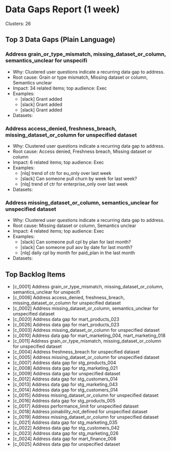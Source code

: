 # Data Gaps Report (1 week)

Clusters: 26

## Top 3 Data Gaps (Plain Language)
### Address grain_or_type_mismatch, missing_dataset_or_column, semantics_unclear for unspecifi
- Why: Clustered user questions indicate a recurring data gap to address.
- Root cause: Grain or type mismatch, Missing dataset or column, Semantics unclear
- Impact: 34 related items; top audience: Exec
- Examples:
  - [slack] Grant added
  - [slack] Grant added
  - [slack] Grant added
- Datasets:

### Address access_denied, freshness_breach, missing_dataset_or_column for unspecified dataset
- Why: Clustered user questions indicate a recurring data gap to address.
- Root cause: Access denied, Freshness breach, Missing dataset or column
- Impact: 6 related items; top audience: Exec
- Examples:
  - [nlq] trend of ctr for eu_only over last week
  - [slack] Can someone pull churn by week for last week?
  - [nlq] trend of ctr for enterprise_only over last week
- Datasets:

### Address missing_dataset_or_column, semantics_unclear for unspecified dataset
- Why: Clustered user questions indicate a recurring data gap to address.
- Root cause: Missing dataset or column, Semantics unclear
- Impact: 4 related items; top audience: Exec
- Examples:
  - [slack] Can someone pull cpl by plan for last month?
  - [slack] Can someone pull aov by date for last month?
  - [nlq] daily cpl by month for paid_plan in the last month
- Datasets:

## Top Backlog Items

- [c_0001] Address grain_or_type_mismatch, missing_dataset_or_column, semantics_unclear for unspecifi
- [c_0006] Address access_denied, freshness_breach, missing_dataset_or_column for unspecified dataset
- [c_0002] Address missing_dataset_or_column, semantics_unclear for unspecified dataset
- [c_0020] Address data gap for mart_products_023
- [c_0026] Address data gap for mart_products_023
- [c_0003] Address missing_dataset_or_column for unspecified dataset
- [c_0010] Address data gap for mart_marketing_004, mart_marketing_018
- [c_0011] Address grain_or_type_mismatch, missing_dataset_or_column for unspecified dataset
- [c_0004] Address freshness_breach for unspecified dataset
- [c_0005] Address missing_dataset_or_column for unspecified dataset
- [c_0007] Address data gap for stg_products_004
- [c_0008] Address data gap for stg_marketing_021
- [c_0009] Address data gap for unspecified dataset
- [c_0012] Address data gap for stg_customers_014
- [c_0013] Address data gap for stg_marketing_043
- [c_0014] Address data gap for stg_customers_014
- [c_0015] Address missing_dataset_or_column for unspecified dataset
- [c_0016] Address data gap for stg_products_005
- [c_0017] Address performance_limit for unspecified dataset
- [c_0018] Address joinability_not_defined for unspecified dataset
- [c_0019] Address missing_dataset_or_column for unspecified dataset
- [c_0021] Address data gap for stg_marketing_035
- [c_0022] Address data gap for stg_customers_042
- [c_0023] Address data gap for stg_marketing_026
- [c_0024] Address data gap for mart_finance_008
- [c_0025] Address data gap for unspecified dataset
